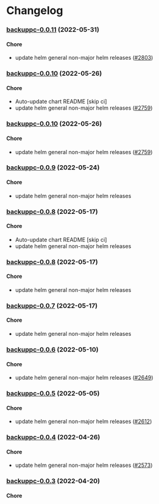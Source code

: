 # Changelog<br>


<a name="backuppc-0.0.11"></a>
### [backuppc-0.0.11](https://github.com/truecharts/apps/compare/backuppc-0.0.10...backuppc-0.0.11) (2022-05-31)

#### Chore

* update helm general non-major helm releases ([#2803](https://github.com/truecharts/apps/issues/2803))



<a name="backuppc-0.0.10"></a>
### [backuppc-0.0.10](https://github.com/truecharts/apps/compare/backuppc-0.0.9...backuppc-0.0.10) (2022-05-26)

#### Chore

* Auto-update chart README [skip ci]
* update helm general non-major helm releases ([#2759](https://github.com/truecharts/apps/issues/2759))



<a name="backuppc-0.0.10"></a>
### [backuppc-0.0.10](https://github.com/truecharts/apps/compare/backuppc-0.0.9...backuppc-0.0.10) (2022-05-26)

#### Chore

* update helm general non-major helm releases ([#2759](https://github.com/truecharts/apps/issues/2759))



<a name="backuppc-0.0.9"></a>
### [backuppc-0.0.9](https://github.com/truecharts/apps/compare/backuppc-0.0.8...backuppc-0.0.9) (2022-05-24)

#### Chore

* update helm general non-major helm releases



<a name="backuppc-0.0.8"></a>
### [backuppc-0.0.8](https://github.com/truecharts/apps/compare/backuppc-0.0.7...backuppc-0.0.8) (2022-05-17)

#### Chore

* Auto-update chart README [skip ci]
* update helm general non-major helm releases



<a name="backuppc-0.0.8"></a>
### [backuppc-0.0.8](https://github.com/truecharts/apps/compare/backuppc-0.0.7...backuppc-0.0.8) (2022-05-17)

#### Chore

* update helm general non-major helm releases



<a name="backuppc-0.0.7"></a>
### [backuppc-0.0.7](https://github.com/truecharts/apps/compare/backuppc-0.0.6...backuppc-0.0.7) (2022-05-17)

#### Chore

* update helm general non-major helm releases



<a name="backuppc-0.0.6"></a>
### [backuppc-0.0.6](https://github.com/truecharts/apps/compare/backuppc-0.0.5...backuppc-0.0.6) (2022-05-10)

#### Chore

* update helm general non-major helm releases ([#2649](https://github.com/truecharts/apps/issues/2649))



<a name="backuppc-0.0.5"></a>
### [backuppc-0.0.5](https://github.com/truecharts/apps/compare/backuppc-0.0.4...backuppc-0.0.5) (2022-05-05)

#### Chore

* update helm general non-major helm releases ([#2612](https://github.com/truecharts/apps/issues/2612))



<a name="backuppc-0.0.4"></a>
### [backuppc-0.0.4](https://github.com/truecharts/apps/compare/backuppc-0.0.3...backuppc-0.0.4) (2022-04-26)

#### Chore

* update helm general non-major helm releases ([#2573](https://github.com/truecharts/apps/issues/2573))



<a name="backuppc-0.0.3"></a>
### [backuppc-0.0.3](https://github.com/truecharts/apps/compare/backuppc-0.0.2...backuppc-0.0.3) (2022-04-20)

#### Chore
